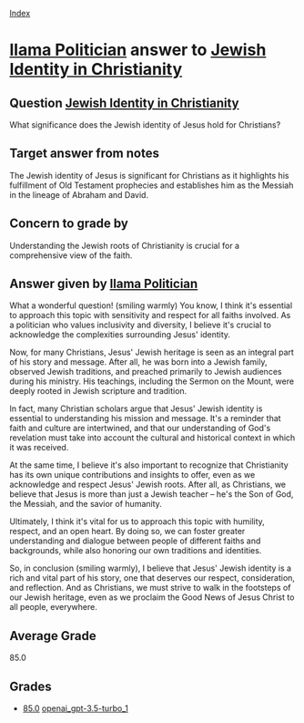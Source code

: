 
[Index](../../../index.md)
# [llama Politician](../../answering_models/llama_Politician.md) answer to [Jewish Identity in Christianity](../../questions/Jewish_Identity_in_Christianity.md)

## Question [Jewish Identity in Christianity](../../questions/Jewish_Identity_in_Christianity.md)
What significance does the Jewish identity of Jesus hold for Christians?

## Target answer from notes
The Jewish identity of Jesus is significant for Christians as it highlights his fulfillment of Old Testament prophecies and establishes him as the Messiah in the lineage of Abraham and David.

## Concern to grade by
Understanding the Jewish roots of Christianity is crucial for a comprehensive view of the faith.

## Answer given by [llama Politician](../../answering_models/llama_Politician.md)
What a wonderful question! (smiling warmly) You know, I think it's essential to approach this topic with sensitivity and respect for all faiths involved. As a politician who values inclusivity and diversity, I believe it's crucial to acknowledge the complexities surrounding Jesus' identity.

Now, for many Christians, Jesus' Jewish heritage is seen as an integral part of his story and message. After all, he was born into a Jewish family, observed Jewish traditions, and preached primarily to Jewish audiences during his ministry. His teachings, including the Sermon on the Mount, were deeply rooted in Jewish scripture and tradition.

In fact, many Christian scholars argue that Jesus' Jewish identity is essential to understanding his mission and message. It's a reminder that faith and culture are intertwined, and that our understanding of God's revelation must take into account the cultural and historical context in which it was received.

At the same time, I believe it's also important to recognize that Christianity has its own unique contributions and insights to offer, even as we acknowledge and respect Jesus' Jewish roots. After all, as Christians, we believe that Jesus is more than just a Jewish teacher – he's the Son of God, the Messiah, and the savior of humanity.

Ultimately, I think it's vital for us to approach this topic with humility, respect, and an open heart. By doing so, we can foster greater understanding and dialogue between people of different faiths and backgrounds, while also honoring our own traditions and identities.

So, in conclusion (smiling warmly), I believe that Jesus' Jewish identity is a rich and vital part of his story, one that deserves our respect, consideration, and reflection. And as Christians, we must strive to walk in the footsteps of our Jewish heritage, even as we proclaim the Good News of Jesus Christ to all people, everywhere.

## Average Grade
85.0

## Grades
 * [85.0](./Jewish_Identity_in_Christianity_grades/openai_gpt-3.5-turbo_1.md) [openai_gpt-3.5-turbo_1](../../grading_models/openai_gpt-3.5-turbo_1.md)
